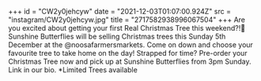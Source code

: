 +++
id = "CW2y0jehcyw"
date = "2021-12-03T01:07:00.924Z"
src = "instagram/CW2y0jehcyw.jpg"
title = "2717582938996067504"
+++
Are you excited about getting your first Real Christmas Tree this weekend?!🎄 Sunshine Butterflies will be selling Christmas trees this Sunday 5th December at the @noosafarmersmarkets. Come on down and choose your favourite tree to take home on the day! Strapped for time? Pre-order your Christmas Tree now and pick up at Sunshine Butterflies from 3pm Sunday. Link in our bio. \*Limited Trees available